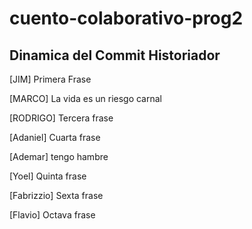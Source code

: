 # cuento-colaborativo-prog2
## Dinamica del Commit Historiador

[JIM] Primera Frase

[MARCO] La vida es un riesgo carnal

[RODRIGO] Tercera frase

[Adaniel] Cuarta frase

[Ademar] tengo hambre 

[Yoel] Quinta frase

[Fabrizzio] Sexta frase

[Flavio] Octava frase 
